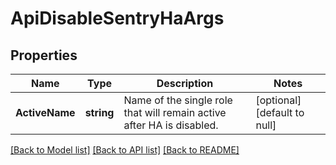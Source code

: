 # ApiDisableSentryHaArgs

## Properties
Name | Type | Description | Notes
------------ | ------------- | ------------- | -------------
**ActiveName** | **string** | Name of the single role that will remain active after HA is disabled. | [optional] [default to null]

[[Back to Model list]](../README.md#documentation-for-models) [[Back to API list]](../README.md#documentation-for-api-endpoints) [[Back to README]](../README.md)



